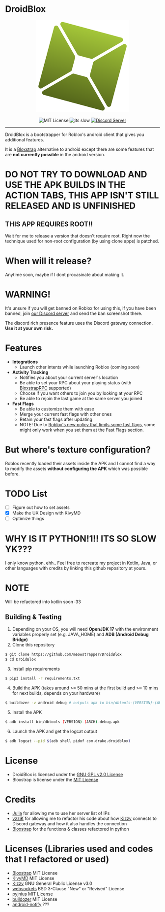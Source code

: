 # DroidBlox
<div align="center">
<img src="assets/icon.png" height=300>

![MIT License](https://img.shields.io/github/license/helloplauz10/DroidBlox?color=47b520)
![its slow](https://img.shields.io/badge/made%20with-slow%20python-47b520)
[![Discord Server](https://img.shields.io/discord/1394308437201911920?color=47b520)](https://discord.gg/kVmH76umHv)
</div>

----

DroidBlox is a bootstrapper for Roblox's android client that gives you additional features.

It is a [Bloxstrap](https://github.com/bloxstraplabs/bloxstrap) alternative to android except there are some features that are **not currently possible** in the android version. 

# DO NOT TRY TO DOWNLOAD AND USE THE APK BUILDS IN THE ACTION TABS, THIS APP ISN'T STILL RELEASED AND IS UNFINISHED

## THIS APP REQUIRES ROOT!!
Wait for me to release a version that doesn't require root. Right now the technique used for non-root configuration (by using clone apps) is patched.

# When will it release?
Anytime soon, maybe if I dont procasinate about making it.

# WARNING!
It's unsure if you will get banned on Roblox for using this, if you have been banned, join [our Discord server](https://discord.gg/zFspvBwH92) and send the ban screenshot there.

The discord rich presence feature uses the Discord gateway connection. **Use it at your own risk.**

# Features
- **Integrations**
    - Launch other intents while launching Roblox (coming soon)
- **Activity Tracking**
    - Notifies you about your current server's location
    - Be able to set your RPC about your playing status (with [BloxstrapRPC](https://github.com/bloxstraplabs/bloxstrap/wiki/Integrating-Bloxstrap-functionality-into-your-game) supported) 
    - Choose if you want others to join you by looking at your RPC
    - Be able to rejoin the last game at the same server you joined
- **Fast Flags**
    - Be able to customize them with ease
    - Merge your current fast flags with other ones
    - Retain your fast flags after updating
    - NOTE! Due to [Roblox's new policy that limits some fast flags](https://devforum.roblox.com/t/allowlist-for-local-client-configuration-via-fast-flags/3966569), some might only work when you set them at the Fast Flags section.

# But where's texture configuration?
Roblox recently loaded their assets inside the APK and I cannot find a way to modify the assets **without configuring the APK** which was possible before.

# TODO List
- [ ] Figure out how to set assets
- [x] Make the UX Design with KivyMD
- [ ] Optimize things

# WHY IS IT PYTHON!1!! ITS SO SLOW YK???
I only know python, ehh.. Feel free to recreate my project in Kotlin, Java, or other languages with credits by linking this github repository at yours.

# NOTE
Will be refactored into kotlin soon :33

## Building & Testing
1. Depending on your OS, you will need **OpenJDK 17** with the environment variables properly set (e.g. JAVA_HOME) and **ADB (Android Debug Bridge)**
2. Clone this repository
```sh
$ git clone https://github.com/meowstrapper/DroidBlox
$ cd DroidBlox
```
3. Install pip requirements
```sh
$ pip3 install -r requirements.txt
```
4. Build the APK (takes around >≈ 50 mins at the first build and >≈ 10 mins for next builds, depends on your hardware)
```sh
$ buildozer -v android debug # outputs apk to bin/dbtools-(VERSION)-(ARCH)-debug.apk
```
5. Install the APK
```sh
$ adb install bin/dbtools-(VERSION)-(ARCH)-debug.apk
```
6. Launch the APK and get the logcat output
```sh
$ adb logcat --pid $(adb shell pidof com.drake.droidblox)
```

# License
- DroidBlox is licensed under the [GNU GPL v2.0 License](https://github.com/meowstrapper/DroidBlox/blob/main/LICENSE)
- Bloxstrap is license under the [MIT License](https://github.com/bloxstraplabs/bloxstrap/blob/main/LICENSE)

# Credits
- [Julia](https://github.com/juliaoverflow) for allowing me to use her server list of IPs
- [yzziK](https://github.com/dead8309) for allowing me to refactor his code about how [Kizzy](https://github.com/dead8309/Kizzy) connects to Discord gateway and how it also handles the connection
- [Bloxstrap](https://github.com/bloxstraplabs/bloxstrap/) for the functions & classes refactored in python

# Licenses (Libraries used and codes that I refactored or used)
- [Bloxstrap](https://github.com/bloxstraplabs/bloxstrap/blob/main/LICENSE) MIT License
- [KivyMD](https://github.com/kivymd/KivyMD/blob/master/LICENSE) MIT License
- [Kizzy](https://github.com/dead8309/Kizzy/blob/master/License) GNU General Public License v3.0
- [websockets](https://github.com/python-websockets/websockets/blob/main/LICENSE) BSD 3-Clause "New" or "Revised" License
- [pyjnius](https://github.com/kivy/pyjnius/blob/master/LICENSE) MIT License
- [buildozer](https://github.com/kivy/buildozer/blob/master/LICENSE) MIT License
- [android-notify](https://github.com/Fector101/android_notify) ???